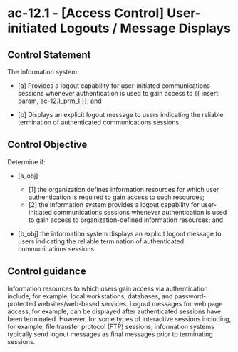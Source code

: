 # ac-12.1 - \[Access Control\] User-initiated Logouts / Message Displays

## Control Statement

The information system:

- \[a\] Provides a logout capability for user-initiated communications sessions whenever authentication is used to gain access to {{ insert: param, ac-12.1_prm_1 }}; and

- \[b\] Displays an explicit logout message to users indicating the reliable termination of authenticated communications sessions.

## Control Objective

Determine if:

- \[a_obj\]

  - \[1\] the organization defines information resources for which user authentication is required to gain access to such resources;
  - \[2\] the information system provides a logout capability for user-initiated communications sessions whenever authentication is used to gain access to organization-defined information resources; and

- \[b_obj\] the information system displays an explicit logout message to users indicating the reliable termination of authenticated communications sessions.

## Control guidance

Information resources to which users gain access via authentication include, for example, local workstations, databases, and password-protected websites/web-based services. Logout messages for web page access, for example, can be displayed after authenticated sessions have been terminated. However, for some types of interactive sessions including, for example, file transfer protocol (FTP) sessions, information systems typically send logout messages as final messages prior to terminating sessions.
